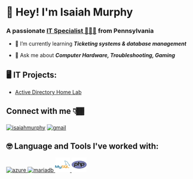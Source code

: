 <h1 align="left">👋 Hey! I'm Isaiah Murphy</h1>
<h3 align="left">A passionate <a href="https://github.com/isaiahm15">IT Specialist 👨🏾‍💻</a> from Pennsylvania</h3>

- 🌱 I’m currently learning <i>**Ticketing systems & database management**</i>

- 💬 Ask me about <i>**Computer Hardware, Troubleshooting, Gaming**</i>

<h2>🖥️ IT Projects:</h2>

  - [Active Directory Home Lab](https://github.com/isaiahm15/ActiveDirectoryLab)

<h2 align="left">Connect with me 👇🏾</h2>
<p align="left">
<a href="https://linkedin.com/in/isaiahmurphy" target="blank"><img align="middle" src="https://upload.wikimedia.org/wikipedia/commons/thumb/8/81/LinkedIn_icon.svg/1200px-LinkedIn_icon.svg.png" alt="isaiahmurphy" height="34" width="34" /></a>
<a href="mailto:murphyisaiah4@gmail.com" target="blank"><img align="middle" src="https://img.icons8.com/?size=192&id=X0mEIh0RyDdL&format=png" alt="gmail" height="49" width="49" /></a>
</p>

<h2 align="left">🤓 Language and Tools I've worked with:</h2>
<p align="left"> <a href="https://azure.microsoft.com/en-in/" target="_blank" rel="noreferrer"> <img src="https://www.vectorlogo.zone/logos/microsoft_azure/microsoft_azure-icon.svg" alt="azure" width="40" height="40"/> </a> <a href="https://mariadb.org/" target="_blank" rel="noreferrer"> <img src="https://www.vectorlogo.zone/logos/mariadb/mariadb-icon.svg" alt="mariadb" width="40" height="40"/> </a> <a href="https://www.mysql.com/" target="_blank" rel="noreferrer"> <img src="https://raw.githubusercontent.com/devicons/devicon/master/icons/mysql/mysql-original-wordmark.svg" alt="mysql" width="40" height="40"/> </a> <a href="https://www.php.net" target="_blank" rel="noreferrer"> <img src="https://raw.githubusercontent.com/devicons/devicon/master/icons/php/php-original.svg" alt="php" width="40" height="40"/> </a> </p>
